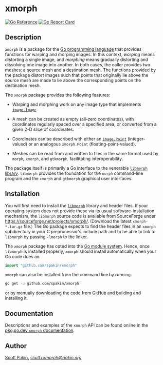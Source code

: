 xmorph
======

[![Go Reference](https://pkg.go.dev/badge/github.com/spakin/xmorph.svg)](https://pkg.go.dev/github.com/spakin/xmorph)
[![Go Report Card](https://goreportcard.com/badge/github.com/spakin/xmorph)](https://goreportcard.com/report/github.com/spakin/xmorph)

Description
-----------

`xmorph` is a package for the [Go programming language](https://golang.org/) that provides functions for warping and morping images.  In this context, *warping* means distorting a single image, and *morphing* means gradually distorting and dissolving one image into another.  In both cases, the caller provides two meshes: a source mesh and a destination mesh.  The functions provided by the package distort images such that points that originally lie above the source mesh are made to lie above the corresponding points on the destination mesh.

The `xmorph` package provides the following features:

* Warping and morphing work on any image type that implements [`image.Image`](https://golang.org/pkg/image/#Image).

* A mesh can be created as empty (all-zero coordinates), with coordinates regularly spaced over a specified area, or converted from a given 2-D slice of coordinates.

* Coordinates can be described with either an [`image.Point`](https://golang.org/pkg/image/#Point) (integer-valued) or an analogous `xmorph.Point` (floating-point-valued).

* Meshes can be read from and written to files in the same format used by `morph`, `xmorph`, and `gtkmorph`, facilitating interoperability.

The package itself is primarily a Go interface to the venerable [`libmorph` library](http://xmorph.sourceforge.net/).  `libmorph` provides the foundation for the `morph` command-line program and the `xmorph` and `gtkmorph` graphical user interfaces.

Installation
------------

You will first need to install the [`libmorph`](http://xmorph.sourceforge.net/) library and header files.  If your operating system does not provide these via its usual software-installation mechanism, the `libmorph` source code is available from SourceForge under https://sourceforge.net/projects/xmorph/.  (Download the latest `xmorph-*.tar.gz` file.)  The Go package expects to find the header files in an `xmorph` subdirectory in your C preprocessor's include path and to be able to link to `libmorph` by passing `-lmorph` to the linker.

The `xmorph` package has opted into the [Go module system](https://golang.org/ref/mod).  Hence, once `libmorph` is installed properly, `xmorph` should install automatically when your Go code does an
```Go
import "github.com/spakin/xmorph"
```

`xmorph` can also be installed from the command line by running
```bash
go get -u github.com/spakin/xmorph
```
or by manually downloading the code from GitHub and building and installing it.

Documentation
-------------

Descriptions and examples of the `xmorph` API can be found online in the [pkg.go.dev `xmorph` documentation](https://pkg.go.dev/github.com/spakin/xmorph).

Author
------

[Scott Pakin](http://www.pakin.org/~scott/), *scott+xmorph@pakin.org*
